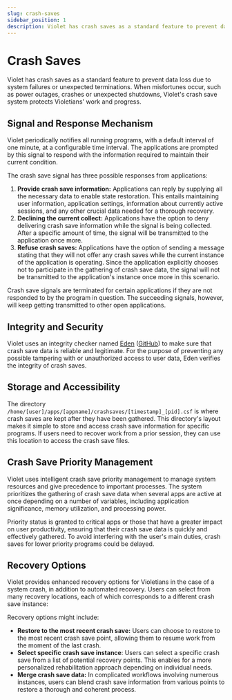 ```yaml
---
slug: crash-saves
sidebar_position: 1
description: Violet has crash saves as a standard feature to prevent data loss due to system failures or unexpected terminations.
---
```


# Crash Saves

Violet has crash saves as a standard feature to prevent data loss due to system failures
or unexpected terminations. When misfortunes occur, such as power outages, crashes or
unexpected shutdowns, Violet's crash save system protects Violetians' work and progress.

## Signal and Response Mechanism

Violet periodically notifies all running programs, with a default interval of one minute,
at a configurable time interval. The applications are prompted by this signal to respond
with the information required to maintain their current condition.

The crash save signal has three possible responses from applications:

1. **Provide crash save information:** Applications can reply by supplying all the necessary data to enable state restoration. This entails maintaining user information, application settings, information about currently active sessions, and any other crucial data needed for a thorough recovery.
2. **Declining the current collect:** Applications have the option to deny delivering crash save information while the signal is being collected. After a specific amount of time, the signal will be transmitted to the application once more.
3. **Refuse crash saves:** Applications have the option of sending a message stating that they will not offer any crash saves while the current instance of the application is operating. Since the application explicitly chooses not to participate in the gathering of crash save data, the signal will not be transmitted to the application's instance once more in this scenario.

Crash save signals are terminated for certain applications if they are not responded to
by the program in question. The succeeding signals, however, will keep getting
transmitted to other open applications.

## Integrity and Security

Violet uses an integrity checker named [Eden](../technical/integrity.md)
([GitHub](https://github.com(violet-eco/eden))) to make sure that crash save data is
reliable and legitimate. For the purpose of preventing any possible tampering with or
unauthorized access to user data, Eden verifies the integrity of crash saves.

## Storage and Accessibility

The directory `/home/[user]/apps/[appname]/crashsaves/[timestamp]_[pid].csf` is where
crash saves are kept after they have been gathered. This directory's layout makes it
simple to store and access crash save information for specific programs. If users need to
recover work from a prior session, they can use this location to access the crash save
files.

## Crash Save Priority Management

Violet uses intelligent crash save priority management to manage system resources and give
precedence to important processes. The system prioritizes the gathering of crash save
data when several apps are active at once depending on a number of variables, including
application significance, memory utilization, and processing power.

Priority status is granted to critical apps or those that have a greater impact on user
productivity, ensuring that their crash save data is quickly and effectively gathered. To
avoid interfering with the user's main duties, crash saves for lower priority programs
could be delayed.

## Recovery Options

Violet provides enhanced recovery options for Violetians in the case of a system crash, in
addition to automated recovery. Users can select from many recovery locations, each of
which corresponds to a different crash save instance:

Recovery options might include:

- **Restore to the most recent crash save:** Users can choose to restore to the most recent crash save point, allowing them to resume work from the moment of the last crash.
- **Select specific crash save instance**: Users can select a specific crash save from a list of potential recovery points. This enables for a more personalized rehabilitation approach depending on individual needs.
- **Merge crash save data:** In complicated workflows involving numerous instances, users can blend crash save information from various points to restore a thorough and coherent process.
